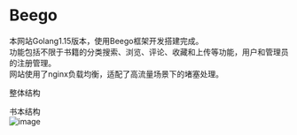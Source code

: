 # Beego
本网站Golang1.15版本，使用Beego框架开发搭建完成。<br>
功能包括不限于书籍的分类搜索、浏览、评论、收藏和上传等功能，用户和管理员的注册管理。<br>
网站使用了nginx负载均衡，适配了高流量场景下的堵塞处理。


整体结构 <br>



书本结构 <br>
![image](https://user-images.githubusercontent.com/32508260/146312277-eaf98729-5f11-4021-85b7-9950fac06cc9.png)

